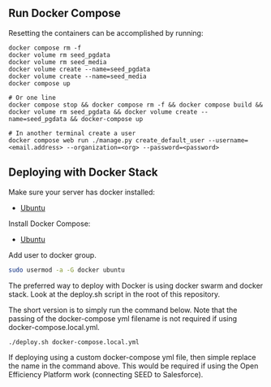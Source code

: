 ## Run Docker Compose

Resetting the containers can be accomplished by running:

```
docker compose rm -f
docker volume rm seed_pgdata
docker volume rm seed_media
docker volume create --name=seed_pgdata
docker volume create --name=seed_media
docker compose up

# Or one line
docker compose stop && docker compose rm -f && docker compose build && docker volume rm seed_pgdata && docker volume create --name=seed_pgdata && docker-compose up

# In another terminal create a user
docker compose web run ./manage.py create_default_user --username=<email.address> --organization=<org> --password=<password>
```

## Deploying with Docker Stack

Make sure your server has docker installed:

- [Ubuntu](https://docs.docker.com/install/linux/docker-ce/ubuntu/#prerequisites)

Install Docker Compose:

- [Ubuntu](https://docs.docker.com/compose/install/#install-compose)

Add user to docker group.

```bash
sudo usermod -a -G docker ubuntu
```

The preferred way to deploy with Docker is using docker swarm and docker stack.
Look at the deploy.sh script in the root of this repository.

The short version is to simply run the command below. Note that the passing of the docker-compose yml filename is not required if using docker-compose.local.yml.

```bash
./deploy.sh docker-compose.local.yml
```

If deploying using a custom docker-compose yml file, then simple replace the name in the command above. This would be required if using the Open Efficiency Platform work (connecting SEED to Salesforce).
